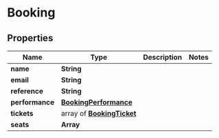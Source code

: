 # Booking

## Properties

| Name            | Type                                            | Description | Notes |
| --------------- | ----------------------------------------------- | ----------- | ----- |
| **name**        | **String**                                      |             |
| **email**       | **String**                                      |             |
| **reference**   | **String**                                      |             |
| **performance** | [**BookingPerformance**](BookingPerformance.md) |             |
| **tickets**     | array of [**BookingTicket**](BookingTicket.md)  |             |
| **seats**       | **Array**                                       |             |
